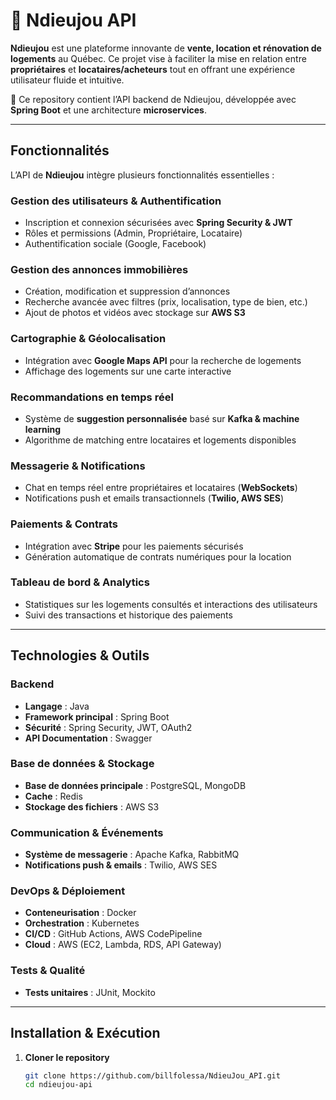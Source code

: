 # 🏡 Ndieujou API  

**Ndieujou** est une plateforme innovante de **vente, location et rénovation de logements** au Québec. Ce projet vise à faciliter la mise en relation entre **propriétaires** et **locataires/acheteurs** tout en offrant une expérience utilisateur fluide et intuitive.  

🔧 Ce repository contient l’API backend de Ndieujou, développée avec **Spring Boot** et une architecture **microservices**. 

---

## Fonctionnalités  

L’API de **Ndieujou** intègre plusieurs fonctionnalités essentielles :  

###  **Gestion des utilisateurs & Authentification**  
- Inscription et connexion sécurisées avec **Spring Security & JWT**  
- Rôles et permissions (Admin, Propriétaire, Locataire)  
- Authentification sociale (Google, Facebook)  

###  **Gestion des annonces immobilières**  
- Création, modification et suppression d’annonces  
- Recherche avancée avec filtres (prix, localisation, type de bien, etc.)  
- Ajout de photos et vidéos avec stockage sur **AWS S3**  

###  **Cartographie & Géolocalisation**  
- Intégration avec **Google Maps API** pour la recherche de logements  
- Affichage des logements sur une carte interactive  

###  **Recommandations en temps réel**  
- Système de **suggestion personnalisée** basé sur **Kafka & machine learning**  
- Algorithme de matching entre locataires et logements disponibles  

###  **Messagerie & Notifications**  
- Chat en temps réel entre propriétaires et locataires (**WebSockets**)  
- Notifications push et emails transactionnels (**Twilio, AWS SES**)  

###  **Paiements & Contrats**  
- Intégration avec **Stripe** pour les paiements sécurisés  
- Génération automatique de contrats numériques pour la location  

###  **Tableau de bord & Analytics**  
- Statistiques sur les logements consultés et interactions des utilisateurs  
- Suivi des transactions et historique des paiements   

---

##  Technologies & Outils  

### **Backend**  
- **Langage** : Java  
- **Framework principal** : Spring Boot  
- **Sécurité** : Spring Security, JWT, OAuth2  
- **API Documentation** : Swagger  

### **Base de données & Stockage**  
- **Base de données principale** : PostgreSQL, MongoDB  
- **Cache** : Redis  
- **Stockage des fichiers** : AWS S3  

### **Communication & Événements**  
- **Système de messagerie** : Apache Kafka, RabbitMQ  
- **Notifications push & emails** : Twilio, AWS SES  

### **DevOps & Déploiement**  
- **Conteneurisation** : Docker  
- **Orchestration** : Kubernetes  
- **CI/CD** : GitHub Actions, AWS CodePipeline  
- **Cloud** : AWS (EC2, Lambda, RDS, API Gateway)  

### **Tests & Qualité**  
- **Tests unitaires** : JUnit, Mockito  

---

##  Installation & Exécution  

1. **Cloner le repository**  
   ```sh
   git clone https://github.com/billfolessa/NdieuJou_API.git
   cd ndieujou-api

